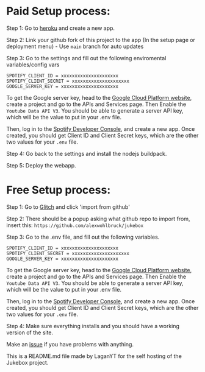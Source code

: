 # Paid Setup process:

Step 1: Go to [heroku](https://dashboard.heroku.com/apps) and create a new app.

Step 2: Link your github fork of this project to the app (In the setup page or deployment menu) - Use `main` branch for auto updates

Step 3: Go to the settings and fill out the following enviromental variables/config vars

```
SPOTIFY_CLIENT_ID = xxxxxxxxxxxxxxxxxxxxx
SPOTIFY_CLIENT_SECRET = xxxxxxxxxxxxxxxxxxxxx
GOOGLE_SERVER_KEY = xxxxxxxxxxxxxxxxxxxxx
```
To get the Google server key, head to the [Google Cloud Platform website](https://console.cloud.google.com/), create a project and go to the APIs and Services page. Then Enable the `Youtube Data API V3`. You should be able to generate a server API key, which will be the value to put in your .env file.

Then, log in to the [Spotify Developer Console](https://developer.spotify.com/dashboard), and create a new app. Once created, you should get Client ID and Client Secret keys, which are the other two values for your `.env` file.

Step 4: Go back to the settings and install the nodejs buildpack.

Step 5: Deploy the webapp.

# Free Setup process:

Step 1: Go to [Glitch]([https://dashboard.heroku.com/apps](https://glitch.com/dashboard)) and click 'import from github'

Step 2: There should be a popup asking what github repo to import from, insert this: `https://github.com/alexwohlbruck/jukebox`

Step 3: Go to the .env file, and fill out the following variables.

```
SPOTIFY_CLIENT_ID = xxxxxxxxxxxxxxxxxxxxx
SPOTIFY_CLIENT_SECRET = xxxxxxxxxxxxxxxxxxxxx
GOOGLE_SERVER_KEY = xxxxxxxxxxxxxxxxxxxxx
```
To get the Google server key, head to the [Google Cloud Platform website](https://console.cloud.google.com/), create a project and go to the APIs and Services page. Then Enable the `Youtube Data API V3`. You should be able to generate a server API key, which will be the value to put in your .env file.

Then, log in to the [Spotify Developer Console](https://developer.spotify.com/dashboard), and create a new app. Once created, you should get Client ID and Client Secret keys, which are the other two values for your `.env` file.

Step 4: Make sure everything installs and you should have a working version of the site.

Make an [issue](https://github.com/alexwohlbruck/jukebox/issues) if you have problems with anything.


This is a README.md file made by LaganYT for the self hosting of the Jukebox project.
